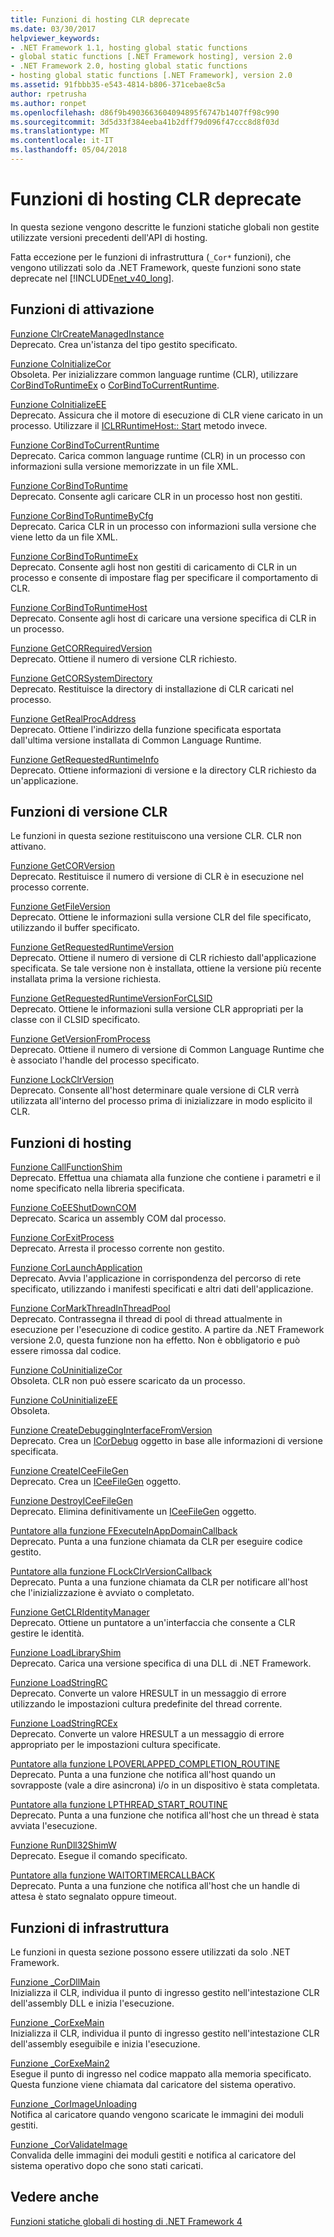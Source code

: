```yaml
---
title: Funzioni di hosting CLR deprecate
ms.date: 03/30/2017
helpviewer_keywords:
- .NET Framework 1.1, hosting global static functions
- global static functions [.NET Framework hosting], version 2.0
- .NET Framework 2.0, hosting global static functions
- hosting global static functions [.NET Framework], version 2.0
ms.assetid: 91fbbb35-e543-4814-b806-371cebae8c5a
author: rpetrusha
ms.author: ronpet
ms.openlocfilehash: d86f9b4903663604094895f6747b1407ff98c990
ms.sourcegitcommit: 3d5d33f384eeba41b2dff79d096f47ccc8d8f03d
ms.translationtype: MT
ms.contentlocale: it-IT
ms.lasthandoff: 05/04/2018
---
```

# <a name="deprecated-clr-hosting-functions"></a>Funzioni di hosting CLR deprecate
In questa sezione vengono descritte le funzioni statiche globali non gestite utilizzate versioni precedenti dell'API di hosting.  
  
 Fatta eccezione per le funzioni di infrastruttura (`_Cor*` funzioni), che vengono utilizzati solo da .NET Framework, queste funzioni sono state deprecate nel [!INCLUDE[net_v40_long](../../../../includes/net-v40-long-md.md)].  
  
## <a name="activation-functions"></a>Funzioni di attivazione  
 [Funzione ClrCreateManagedInstance](../../../../docs/framework/unmanaged-api/hosting/clrcreatemanagedinstance-function.md)  
 Deprecato. Crea un'istanza del tipo gestito specificato.  
  
 [Funzione CoInitializeCor](../../../../docs/framework/unmanaged-api/hosting/coinitializecor-function.md)  
 Obsoleta. Per inizializzare common language runtime (CLR), utilizzare [CorBindToRuntimeEx](../../../../docs/framework/unmanaged-api/hosting/corbindtoruntimeex-function.md) o [CorBindToCurrentRuntime](../../../../docs/framework/unmanaged-api/hosting/corbindtocurrentruntime-function.md).  
  
 [Funzione CoInitializeEE](../../../../docs/framework/unmanaged-api/hosting/coinitializeee-function.md)  
 Deprecato. Assicura che il motore di esecuzione di CLR viene caricato in un processo. Utilizzare il [ICLRRuntimeHost:: Start](../../../../docs/framework/unmanaged-api/hosting/iclrruntimehost-start-method.md) metodo invece.  
  
 [Funzione CorBindToCurrentRuntime](../../../../docs/framework/unmanaged-api/hosting/corbindtocurrentruntime-function.md)  
 Deprecato. Carica common language runtime (CLR) in un processo con informazioni sulla versione memorizzate in un file XML.  
  
 [Funzione CorBindToRuntime](../../../../docs/framework/unmanaged-api/hosting/corbindtoruntime-function.md)  
 Deprecato. Consente agli caricare CLR in un processo host non gestiti.  
  
 [Funzione CorBindToRuntimeByCfg](../../../../docs/framework/unmanaged-api/hosting/corbindtoruntimebycfg-function.md)  
 Deprecato. Carica CLR in un processo con informazioni sulla versione che viene letto da un file XML.  
  
 [Funzione CorBindToRuntimeEx](../../../../docs/framework/unmanaged-api/hosting/corbindtoruntimeex-function.md)  
 Deprecato. Consente agli host non gestiti di caricamento di CLR in un processo e consente di impostare flag per specificare il comportamento di CLR.  
  
 [Funzione CorBindToRuntimeHost](../../../../docs/framework/unmanaged-api/hosting/corbindtoruntimehost-function.md)  
 Deprecato. Consente agli host di caricare una versione specifica di CLR in un processo.  
  
 [Funzione GetCORRequiredVersion](../../../../docs/framework/unmanaged-api/hosting/getcorrequiredversion-function.md)  
 Deprecato. Ottiene il numero di versione CLR richiesto.  
  
 [Funzione GetCORSystemDirectory](../../../../docs/framework/unmanaged-api/hosting/getcorsystemdirectory-function.md)  
 Deprecato. Restituisce la directory di installazione di CLR caricati nel processo.  
  
 [Funzione GetRealProcAddress](../../../../docs/framework/unmanaged-api/hosting/getrealprocaddress-function.md)  
 Deprecato. Ottiene l'indirizzo della funzione specificata esportata dall'ultima versione installata di Common Language Runtime.  
  
 [Funzione GetRequestedRuntimeInfo](../../../../docs/framework/unmanaged-api/hosting/getrequestedruntimeinfo-function.md)  
 Deprecato. Ottiene informazioni di versione e la directory CLR richiesto da un'applicazione.  
  
## <a name="clr-version-functions"></a>Funzioni di versione CLR  
 Le funzioni in questa sezione restituiscono una versione CLR. CLR non attivano.  
  
 [Funzione GetCORVersion](../../../../docs/framework/unmanaged-api/hosting/getcorversion-function.md)  
 Deprecato. Restituisce il numero di versione di CLR è in esecuzione nel processo corrente.  
  
 [Funzione GetFileVersion](../../../../docs/framework/unmanaged-api/hosting/getfileversion-function.md)  
 Deprecato. Ottiene le informazioni sulla versione CLR del file specificato, utilizzando il buffer specificato.  
  
 [Funzione GetRequestedRuntimeVersion](../../../../docs/framework/unmanaged-api/hosting/getrequestedruntimeversion-function.md)  
 Deprecato. Ottiene il numero di versione di CLR richiesto dall'applicazione specificata. Se tale versione non è installata, ottiene la versione più recente installata prima la versione richiesta.  
  
 [Funzione GetRequestedRuntimeVersionForCLSID](../../../../docs/framework/unmanaged-api/hosting/getrequestedruntimeversionforclsid-function.md)  
 Deprecato. Ottiene le informazioni sulla versione CLR appropriati per la classe con il CLSID specificato.  
  
 [Funzione GetVersionFromProcess](../../../../docs/framework/unmanaged-api/hosting/getversionfromprocess-function.md)  
 Deprecato. Ottiene il numero di versione di Common Language Runtime che è associato l'handle del processo specificato.  
  
 [Funzione LockClrVersion](../../../../docs/framework/unmanaged-api/hosting/lockclrversion-function.md)  
 Deprecato. Consente all'host determinare quale versione di CLR verrà utilizzata all'interno del processo prima di inizializzare in modo esplicito il CLR.  
  
## <a name="hosting-functions"></a>Funzioni di hosting  
 [Funzione CallFunctionShim](../../../../docs/framework/unmanaged-api/hosting/callfunctionshim-function.md)  
 Deprecato. Effettua una chiamata alla funzione che contiene i parametri e il nome specificato nella libreria specificata.  
  
 [Funzione CoEEShutDownCOM](../../../../docs/framework/unmanaged-api/hosting/coeeshutdowncom-function.md)  
 Deprecato. Scarica un assembly COM dal processo.  
  
 [Funzione CorExitProcess](../../../../docs/framework/unmanaged-api/hosting/corexitprocess-function.md)  
 Deprecato. Arresta il processo corrente non gestito.  
  
 [Funzione CorLaunchApplication](../../../../docs/framework/unmanaged-api/hosting/corlaunchapplication-function.md)  
 Deprecato. Avvia l'applicazione in corrispondenza del percorso di rete specificato, utilizzando i manifesti specificati e altri dati dell'applicazione.  
  
 [Funzione CorMarkThreadInThreadPool](../../../../docs/framework/unmanaged-api/hosting/cormarkthreadinthreadpool-function.md)  
 Deprecato. Contrassegna il thread di pool di thread attualmente in esecuzione per l'esecuzione di codice gestito. A partire da .NET Framework versione 2.0, questa funzione non ha effetto. Non è obbligatorio e può essere rimossa dal codice.  
  
 [Funzione CoUninitializeCor](../../../../docs/framework/unmanaged-api/hosting/couninitializecor-function.md)  
 Obsoleta. CLR non può essere scaricato da un processo.  
  
 [Funzione CoUninitializeEE](../../../../docs/framework/unmanaged-api/hosting/couninitializeee-function.md)  
 Obsoleta.  
  
 [Funzione CreateDebuggingInterfaceFromVersion](../../../../docs/framework/unmanaged-api/hosting/createdebugginginterfacefromversion-function.md)  
 Deprecato. Crea un [ICorDebug](../../../../docs/framework/unmanaged-api/debugging/icordebug-interface.md) oggetto in base alle informazioni di versione specificata.  
  
 [Funzione CreateICeeFileGen](../../../../docs/framework/unmanaged-api/hosting/createiceefilegen-function.md)  
 Deprecato. Crea un [ICeeFileGen](../../../../docs/framework/unmanaged-api/hosting/iceefilegen-class.md) oggetto.  
  
 [Funzione DestroyICeeFileGen](../../../../docs/framework/unmanaged-api/hosting/destroyiceefilegen-function.md)  
 Deprecato. Elimina definitivamente un [ICeeFileGen](../../../../docs/framework/unmanaged-api/hosting/iceefilegen-class.md) oggetto.  
  
 [Puntatore alla funzione FExecuteInAppDomainCallback](../../../../docs/framework/unmanaged-api/hosting/fexecuteinappdomaincallback-function-pointer.md)  
 Deprecato. Punta a una funzione chiamata da CLR per eseguire codice gestito.  
  
 [Puntatore alla funzione FLockClrVersionCallback](../../../../docs/framework/unmanaged-api/hosting/flockclrversioncallback-function-pointer.md)  
 Deprecato. Punta a una funzione chiamata da CLR per notificare all'host che l'inizializzazione è avviato o completato.  
  
 [Funzione GetCLRIdentityManager](../../../../docs/framework/unmanaged-api/hosting/getclridentitymanager-function.md)  
 Deprecato. Ottiene un puntatore a un'interfaccia che consente a CLR gestire le identità.  
  
 [Funzione LoadLibraryShim](../../../../docs/framework/unmanaged-api/hosting/loadlibraryshim-function.md)  
 Deprecato. Carica una versione specifica di una DLL di .NET Framework.  
  
 [Funzione LoadStringRC](../../../../docs/framework/unmanaged-api/hosting/loadstringrc-function.md)  
 Deprecato. Converte un valore HRESULT in un messaggio di errore utilizzando le impostazioni cultura predefinite del thread corrente.  
  
 [Funzione LoadStringRCEx](../../../../docs/framework/unmanaged-api/hosting/loadstringrcex-function.md)  
 Deprecato. Converte un valore HRESULT a un messaggio di errore appropriato per le impostazioni cultura specificate.  
  
 [Puntatore alla funzione LPOVERLAPPED_COMPLETION_ROUTINE](../../../../docs/framework/unmanaged-api/hosting/lpoverlapped-completion-routine-function-pointer.md)  
 Deprecato. Punta a una funzione che notifica all'host quando un sovrapposte (vale a dire asincrona) i/o in un dispositivo è stata completata.  
  
 [Puntatore alla funzione LPTHREAD_START_ROUTINE](../../../../docs/framework/unmanaged-api/hosting/lpthread-start-routine-function-pointer.md)  
 Deprecato. Punta a una funzione che notifica all'host che un thread è stata avviata l'esecuzione.  
  
 [Funzione RunDll32ShimW](../../../../docs/framework/unmanaged-api/hosting/rundll32shimw-function.md)  
 Deprecato. Esegue il comando specificato.  
  
 [Puntatore alla funzione WAITORTIMERCALLBACK](../../../../docs/framework/unmanaged-api/hosting/waitortimercallback-function-pointer.md)  
 Deprecato. Punta a una funzione che notifica all'host che un handle di attesa è stato segnalato oppure timeout.  
  
## <a name="infrastructure-functions"></a>Funzioni di infrastruttura  
 Le funzioni in questa sezione possono essere utilizzati da solo .NET Framework.  
  
 [Funzione _CorDllMain](../../../../docs/framework/unmanaged-api/hosting/cordllmain-function.md)  
 Inizializza il CLR, individua il punto di ingresso gestito nell'intestazione CLR dell'assembly DLL e inizia l'esecuzione.  
  
 [Funzione _CorExeMain](../../../../docs/framework/unmanaged-api/hosting/corexemain-function.md)  
 Inizializza il CLR, individua il punto di ingresso gestito nell'intestazione CLR dell'assembly eseguibile e inizia l'esecuzione.  
  
 [Funzione _CorExeMain2](../../../../docs/framework/unmanaged-api/hosting/corexemain2-function.md)  
 Esegue il punto di ingresso nel codice mappato alla memoria specificato. Questa funzione viene chiamata dal caricatore del sistema operativo.  
  
 [Funzione _CorImageUnloading](../../../../docs/framework/unmanaged-api/hosting/corimageunloading-function.md)  
 Notifica al caricatore quando vengono scaricate le immagini dei moduli gestiti.  
  
 [Funzione _CorValidateImage](../../../../docs/framework/unmanaged-api/hosting/corvalidateimage-function.md)  
 Convalida delle immagini dei moduli gestiti e notifica al caricatore del sistema operativo dopo che sono stati caricati.  
  
## <a name="see-also"></a>Vedere anche  
 [Funzioni statiche globali di hosting di .NET Framework 4](../../../../docs/framework/unmanaged-api/hosting/net-framework-4-hosting-global-static-functions.md) 
